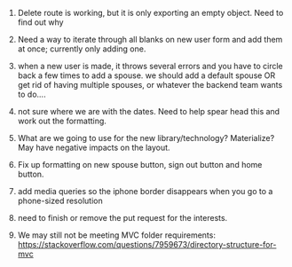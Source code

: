 1. Delete route is working, but it is only exporting an empty object. Need to find out why

2. Need a way to iterate through all blanks on new user form and add them at once; currently only adding one.

3. when a new user is made, it throws several errors and you have to circle back a few times to add a spouse. we should add a default spouse OR get rid of having multiple spouses, or whatever the backend team wants to do....

4. not sure where we are with the dates. Need to help spear head this and work out the formatting.

5. What are we going to use for the new library/technology? Materialize? May have negative impacts on the layout.

6. Fix up formatting on new spouse button, sign out button and home button.

7. add media queries so the iphone border disappears when you go to a phone-sized resolution

8. need to finish or remove the put request for the interests.

9. We may still not be meeting MVC folder requirements: https://stackoverflow.com/questions/7959673/directory-structure-for-mvc